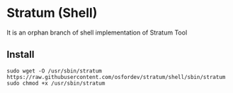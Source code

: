 # Stratum (Shell)

It is an orphan branch of shell implementation of Stratum Tool

## Install

```
sudo wget -O /usr/sbin/stratum https://raw.githubusercontent.com/osfordev/stratum/shell/sbin/stratum
sudo chmod +x /usr/sbin/stratum
```